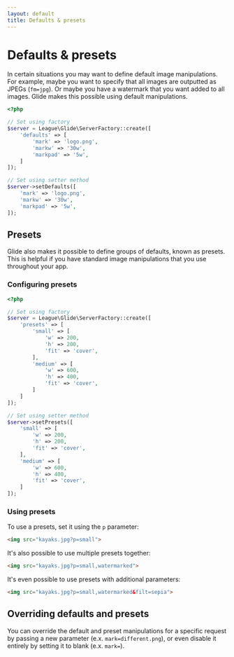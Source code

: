 ```yaml
---
layout: default
title: Defaults & presets
---
```


# Defaults & presets

In certain situations you may want to define default image manipulations. For example, maybe you want to specify that all images are outputted as JPEGs (`fm=jpg`). Or maybe you have a watermark that you want added to all images. Glide makes this possible using default manipulations.

~~~ php
<?php

// Set using factory
$server = League\Glide\ServerFactory::create([
    'defaults' => [
        'mark' => 'logo.png',
        'markw' => '30w',
        'markpad' => '5w',
    ]
]);

// Set using setter method
$server->setDefaults([
    'mark' => 'logo.png',
    'markw' => '30w',
    'markpad' => '5w',
]);
~~~

## Presets

Glide also makes it possible to define groups of defaults, known as presets. This is helpful if you have standard image manipulations that you use throughout your app.

### Configuring presets

~~~ php
<?php

// Set using factory
$server = League\Glide\ServerFactory::create([
    'presets' => [
        'small' => [
            'w' => 200,
            'h' => 200,
            'fit' => 'cover',
        ],
        'medium' => [
            'w' => 600,
            'h' => 400,
            'fit' => 'cover',
        ]
    ]
]);

// Set using setter method
$server->setPresets([
    'small' => [
        'w' => 200,
        'h' => 200,
        'fit' => 'cover',
    ],
    'medium' => [
        'w' => 600,
        'h' => 400,
        'fit' => 'cover',
    ]
]);
~~~

### Using presets

To use a presets, set it using the `p` parameter:

~~~ html
<img src="kayaks.jpg?p=small">
~~~

It's also possible to use multiple presets together:

~~~ html
<img src="kayaks.jpg?p=small,watermarked">
~~~

It's even possible to use presets with additional parameters:

~~~ html
<img src="kayaks.jpg?p=small,watermarked&filt=sepia">
~~~

## Overriding defaults and presets

You can override the default and preset manipulations for a specific request by passing a new parameter (e.x. `mark=different.png`), or even disable it entirely by setting it to blank (e.x. `mark=`).

